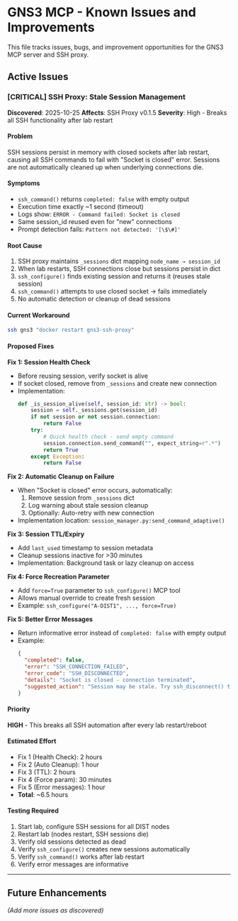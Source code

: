 # GNS3 MCP - Known Issues and Improvements

This file tracks issues, bugs, and improvement opportunities for the GNS3 MCP server and SSH proxy.

## Active Issues

### [CRITICAL] SSH Proxy: Stale Session Management
**Discovered**: 2025-10-25
**Affects**: SSH Proxy v0.1.5
**Severity**: High - Breaks all SSH functionality after lab restart

#### Problem
SSH sessions persist in memory with closed sockets after lab restart, causing all SSH commands to fail with "Socket is closed" error. Sessions are not automatically cleaned up when underlying connections die.

#### Symptoms
- `ssh_command()` returns `completed: false` with empty output
- Execution time exactly ~1 second (timeout)
- Logs show: `ERROR - Command failed: Socket is closed`
- Same session_id reused even for "new" connections
- Prompt detection fails: `Pattern not detected: '[\$\#]'`

#### Root Cause
1. SSH proxy maintains `_sessions` dict mapping `node_name → session_id`
2. When lab restarts, SSH connections close but sessions persist in dict
3. `ssh_configure()` finds existing session and returns it (reuses stale session)
4. `ssh_command()` attempts to use closed socket → fails immediately
5. No automatic detection or cleanup of dead sessions

#### Current Workaround
```bash
ssh gns3 "docker restart gns3-ssh-proxy"
```

#### Proposed Fixes

**Fix 1: Session Health Check**
- Before reusing session, verify socket is alive
- If socket closed, remove from `_sessions` and create new connection
- Implementation:
  ```python
  def _is_session_alive(self, session_id: str) -> bool:
      session = self._sessions.get(session_id)
      if not session or not session.connection:
          return False
      try:
          # Quick health check - send empty command
          session.connection.send_command("", expect_string=r".*")
          return True
      except Exception:
          return False
  ```

**Fix 2: Automatic Cleanup on Failure**
- When "Socket is closed" error occurs, automatically:
  1. Remove session from `_sessions` dict
  2. Log warning about stale session cleanup
  3. Optionally: Auto-retry with new connection
- Implementation location: `session_manager.py:send_command_adaptive()`

**Fix 3: Session TTL/Expiry**
- Add `last_used` timestamp to session metadata
- Cleanup sessions inactive for >30 minutes
- Implementation: Background task or lazy cleanup on access

**Fix 4: Force Recreation Parameter**
- Add `force=True` parameter to `ssh_configure()` MCP tool
- Allows manual override to create fresh session
- Example: `ssh_configure("A-DIST1", ..., force=True)`

**Fix 5: Better Error Messages**
- Return informative error instead of `completed: false` with empty output
- Example:
  ```json
  {
    "completed": false,
    "error": "SSH_CONNECTION_FAILED",
    "error_code": "SSH_DISCONNECTED",
    "details": "Socket is closed - connection terminated",
    "suggested_action": "Session may be stale. Try ssh_disconnect() then reconfigure."
  }
  ```

#### Priority
**HIGH** - This breaks all SSH automation after every lab restart/reboot

#### Estimated Effort
- Fix 1 (Health Check): 2 hours
- Fix 2 (Auto Cleanup): 1 hour
- Fix 3 (TTL): 2 hours
- Fix 4 (Force param): 30 minutes
- Fix 5 (Error messages): 1 hour
- **Total**: ~6.5 hours

#### Testing Required
1. Start lab, configure SSH sessions for all DIST nodes
2. Restart lab (nodes restart, SSH sessions die)
3. Verify old sessions detected as dead
4. Verify `ssh_configure()` creates new sessions automatically
5. Verify `ssh_command()` works after lab restart
6. Verify error messages are informative

---

## Future Enhancements

_(Add more issues as discovered)_
